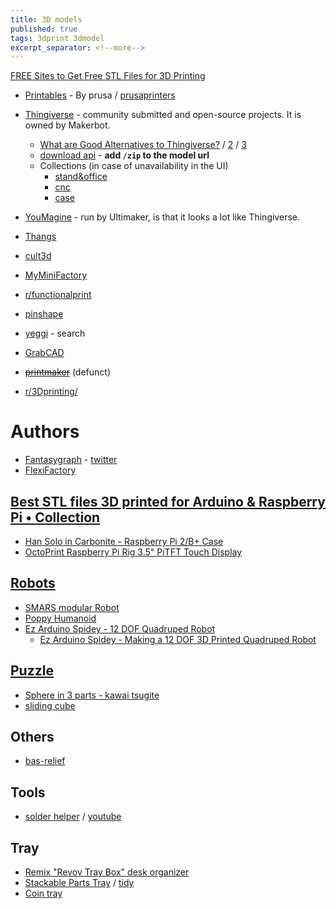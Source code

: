 ```yaml
---
title: 3D models
published: true
tags: 3dprint 3dmodel
excerpt_separator: <!--more-->
---
```

<!--more-->

[FREE Sites to Get Free STL Files for 3D Printing](https://www.3dtechvalley.com/free-stl-files-for-3d-printing/)

- [Printables](https://www.printables.com/) - By prusa / [prusaprinters](https://www.prusaprinters.org/prints)

- [Thingiverse](https://www.thingiverse.com/yd007/likes) - community submitted and open-source projects. It is owned by Makerbot. 
	- [What are Good Alternatives to Thingiverse?](https://3dinsider.com/thingiverse-alternatives/) / [2](https://www.3dtechvalley.com/free-stl-files-for-3d-printing/) / [3](https://codeless.co/thingiverse-alternatives/)
    - [download api](https://www.reddit.com/r/ender3/comments/ildhrr/download_files_from_thingiverse/) - **add `/zip` to the model url**
    - Collections (in case of unavailability in the UI)
		- [stand&office](https://www.thingiverse.com/yd007/collections/stand-office)
		- [cnc](https://www.thingiverse.com/yd007/collections/cnc)
		- [case](https://www.thingiverse.com/yd007/collections/case)
    
- [YouMagine](https://www.youmagine.com/) - run by Ultimaker, is that it looks a lot like Thingiverse.
- [Thangs](https://thangs.com/Roboninja/Stormtrooper-Lego-3D-Printable--35538)
- [cult3d](https://cults3d.com/)
- [MyMiniFactory](https://www.myminifactory.com/my-library#panel2-6)
- [r/functionalprint](https://www.reddit.com/r/functionalprint/)
- [pinshape](https://pinshape.com/3d-marketplace)
- [yeggi](http://www.yeggi.com/) - search

- [GrabCAD](https://grabcad.com/library)

- <strike>[printmaker](http://www.3dprintmakers.com/collection/fantasygraph)</strike> (defunct)

- [r/3Dprinting/](https://www.reddit.com/r/3Dprinting/)

# Authors
- [Fantasygraph](http://www.3dprintmakers.com/collection/fantasygraph) - [twitter](https://twitter.com/fantasygraph)
- [FlexiFactory](https://cults3d.com/en/users/FlexiFactory/creations)

## [Best STL files 3D printed for Arduino & Raspberry Pi • Collection](https://cults3d.com/en/collections/best-3d-printed-arduino-raspberry-pi)
- [Han Solo in Carbonite - Raspberry Pi 2/B+ Case](https://cults3d.com/en/3d-model/gadget/han-solo-in-carbonite-raspberry-pi-2-b-case)
- [OctoPrint Raspberry Pi Rig 3.5" PiTFT Touch Display](https://cults3d.com/en/3d-model/gadget/octoprint-raspberry-pi-rig-3-5-pitft-touch-display)

## [Robots]()
- [SMARS modular Robot](https://cults3d.com/en/3d-model/gadget/smars-modular-robot)
- [Poppy Humanoid](https://cults3d.com/en/3d-model/gadget/poppy-humanoid)
- [Ez Arduino Spidey - 12 DOF Quadruped Robot](https://cults3d.com/en/3d-model/gadget/ez-arduino-spidey-12-dof-quadruped-robot)
	- [Ez Arduino Spidey - Making a 12 DOF 3D Printed Quadruped Robot](https://www.instructables.com/id/Ez-Arduino-Spidey-Making-a-12-DOF-3D-Printed-Quadr/)
    
## [Puzzle]()
- [Sphere in 3 parts - kawai tsugite](https://cults3d.com/en/3d-model/various/sphere-in-3-parts-kawai-tsugite)
- [sliding cube](https://cults3d.com/en/3d-model/game/casse-tete-bape)

## Others
- [bas-relief](https://cults3d.com/fr/utilisateurs/stlfilesfree/cr%C3%A9ations)

## Tools
- [solder helper](https://thangs.com/DrDflo/Soldering-Helper-27670) / [youtube](https://youtu.be/LajcRBP38Xg?t=210)

## Tray
- [Remix "Revov Tray Box" desk organizer](https://www.thingiverse.com/thing:4664180)
- [Stackable Parts Tray](https://www.thingiverse.com/thing:4092752) / [tidy](https://www.thingiverse.com/thing:4610141)
- [Coin tray](https://www.thingiverse.com/thing:327244)